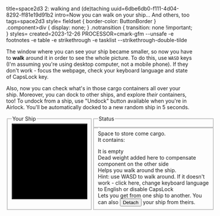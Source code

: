 title=space2d3 2: walking and (de)taching
uuid=6dbe6db0-f111-4d04-8292-ff81e19d91b2
intro=Now you can walk on your ship... And others, too
tags=space2d3
style= fieldset { border-color: ButtonBorder } .component>div { display: none; } .notransition { transition: none !important; }
styles=
created=2023-12-26
PROCESSOR=cmark-gfm --unsafe -e footnotes -e table -e strikethrough -e tasklist --strikethrough-double-tilde

The window where you can see your ship became smaller,
so now you have to **walk** around it
in order to see the whole picture.
To do this, use `WASD` keys (I'm assuming you're using desktop computer, not a mobile phone).
If they don't work - focus the webpage, check your keyboard language and state of CapsLock key.

Also, now you can check what's in those cargo containers all over your ship.
Moreover, you can dock to other ships, and explore _their_ containers, too!
To undock from a ship, use "Undock" button available when you're in Airlock.
You'll be automatically docked to a new random ship in 5 seconds.

<div>
	<style id="currentComponent"></style>
	<div style="display: flex;">
		<fieldset style="width: 154px;">
			<legend>Your Ship</legend>
			<!-- <div style="text-align: center;">
				<button id="save">Save Ship</button>
				<button id="load">Load Ship</button>
				<button id="random">Generate Random</button>
			</div> -->
			<div id="canvasBox" style="width: 200px; height: 200px; overflow: hidden; background: black; border: 2px groove ButtonBorder;">
				<canvas id="myCanvas" style="position: relative; transition: all 0.166s cubic-bezier(0,.5,.8,.8) 0s; transition-property: top,left;"></canvas>
			</div>
		</fieldset>
		<div>
			<fieldset>
				<legend>Status</legend>
				<div id="status"></div>
			</fieldset>
			<fieldset class="component" style="width: 300px;">
				<legend id="componentLegend"></legend>
				<div id="CargoBay">Space to store come cargo. <div class="CargoBay_NonEmpty">It contains: <ul></ul>
					</div>
					<div class="CargoBay_Empty">It is empty</div>
				</div>
				<div id="Ballast">Dead weight added here to compensate <b></b> component on the other side</div>
				<div id="Passage">Helps you walk around the ship. <br> Hint: use WASD to walk around. If it doesn't work - click here, change keyboard language to English or disable CapsLock</div>
				<div id="Airlock">Lets you get from one ship to another. You can also <button id="Airlock_Detach">Detach</button> your ship from theirs. </div>
			</fieldset>
		</div>
	</div>
	<script src="space2d3-2-walking-and-detaching.js"></script>
</div>
